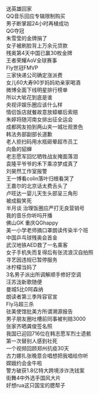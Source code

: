 送英雄回家  
QQ音乐回应专辑限制购买  
男子断掌超24小时再植成功  
QG夺冠  
朱雪莹的金牌捐了  
女子被刷脸背上万余元贷款  
残奥第4天中国已赢30枚金牌  
王者荣耀AoV全球赛事  
Fly世冠FMVP  
三家快递公司确定涨派费  
女儿60大寿90岁妈妈劝亲家喝酒  
微博全面下线明星排行榜单  
所以大呲花到底是谁  
央视评娱乐圈应该什么样  
情侣饭店就餐故意放蟑螂后索赔  
朱婷将随河南女排出征全运会  
成都网友拍到两山夹一城壮观景色  
韩法务部副部长道歉  
老人拒扫码用水瓶砸晕超市员工  
向鱼的貂蝉  
老志愿军回忆牺牲战友掩面落泪  
袁隆平爷爷的禾下乘凉梦成真了  
刘昊然工作室报警  
王一博看colin落叶归根看哭了  
王嘉尔的北京话太费舌头了  
卢旺达一婴儿天生头部呈三角形  
被成毅笑死  
半月谈 治理饭圈应严打无良营销号  
我的音乐你听吗开播  
佛山GK 重庆QGhappy  
美一小学老师摘口罩朗读传染半个班  
中国乒乓球残奥会首金  
武汉地铁AED救了一名乘客  
女子手机失而复得后有张流浪汉自拍照  
寻艺因违规已暂停服务  
冰柠檬当妈了  
3名男子派出所调解顺手修好空调  
汪苏泷新歌随便  
曼城5比0阿森纳  
朗读者第三季阵容官宣  
Fly马超三杀  
驻美使馆批美方所谓溯源报告  
男子朋友圈吐槽前同事被判赔3000  
张家齐晒龚俊签名照  
我国已迎回716位在韩志愿军烈士遗骸  
第一次替别人感到社死  
一个视频回顾郑州抗疫30天  
古力娜扎张晚意合唱想把我唱给你听  
嫦娥约会金牛啦  
警方破获1.8亿特大跨境涉诈洗钱案  
街舞4中外选手国风大片  
好想rua这只国宝的腮帮子  
